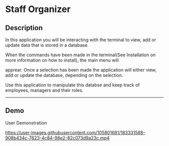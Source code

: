 # Staff Organizer

## Description 

In this application you will be interacting with the terminal to view, add or update data that is stored in a database. 

When the commands have been made in the terminal(See Installation on more information on how to install), the main menu will

apprear. Once a selection has been made the application will either view, add or update the database, depending on the selection. 

Use this application to manipulate this databse and keep track of employees, managers and their roles.

---

## Demo

User Demonstration

https://user-images.githubusercontent.com/105801681/183331588-908b434c-7623-4c84-98e2-82c073d9a23c.mp4

